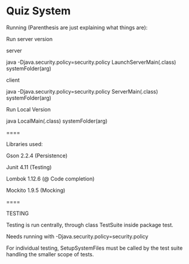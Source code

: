 Quiz System
====


Running (Parenthesis are just explaining what things are):

Run server version  

server

java -Djava.security.policy=security.policy LaunchServerMain(.class) systemFolder(arg)

client

java -Djava.security.policy=security.policy ServerMain(.class) systemFolder(arg)

Run Local Version

java LocalMain(.class) systemFolder(arg)



====

Libraries used:

Gson 2.2.4    (Persistence)

Junit 4.11    (Testing)

Lombok 1.12.6 (@ Code completion)

Mockito 1.9.5 (Mocking)



====

TESTING

Testing is run centrally, through class TestSuite inside package test.

Needs running with -Djava.security.policy=security.policy

For individual testing, SetupSystemFiles must be called by the test suite handling the smaller scope of tests. 